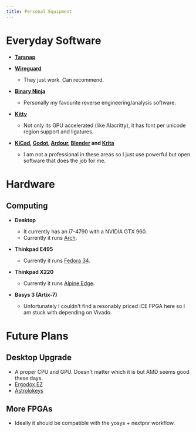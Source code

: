 ```yaml
---
title: Personal Equipment
---
```


# Everyday Software

* **[Tarsnap][tarsnap]**
* **[Wireguard][wireguard]**
    * They just work. Can recommend.

* **[Binary Ninja][binja]**
    * Personally my favourite reverse engineering/analysis software.

* **[Kitty][kitty]**
    * Not only its GPU accelerated (like Alacritty), it has font per unicode region support and ligatures.

* **[KiCad][kicad], [Godot][godot], [Ardour][ardour], [Blender][blender] and [Krita][krita]**
    * I am not a professional in these areas so I just use powerful but open software that does the job for me.

# Hardware

## Computing

* **Desktop**
    * It currently has an i7-4790 with a NVIDIA GTX 960.
    * Currently it runs [Arch](https://archlinux.org).

* **Thinkpad E495**
    * Currently it runs [Fedora 34](https://getfedora.org).

* **Thinkpad X220**
    * Currently it runs [Alpine Edge](https://www.alpinelinux.org).

* **Basys 3 (Artix-7)**
    * Unfortunately I couldn't find a resonably priced iCE FPGA here so I am stuck with depending on Vivado.

# Future Plans

## Desktop Upgrade

* A proper CPU and GPU. Doesn't matter which it is but AMD seems good these days.
* [Ergodox EZ](https://ergodox-ez.com/)
* [Astrolokeys](https://astrolokeys.com/)

## More FPGAs

* Ideally it should be compatible with the yosys + nextpnr workflow.

[ardour]: https://ardour.org "To be honest I don't use it at all"
[binja]: https://binary.ninja/ "Binary Ninja"
[blender]: https://www.blender.org "A pretty boring and solid choice"
[godot]: https://godotengine.org/ "Godot Engine"
[kicad]: https://kicad.org "yes."
[kitty]: https://sw.kovidgoyal.net/kitty/ "Best terminal"
[krita]: https://krita.org "Pretty fun to use"
[tarsnap]: https://www.tarsnap.com "Best backup service"
[wireguard]: https://www.wireguard.com "Finally, sanity"
